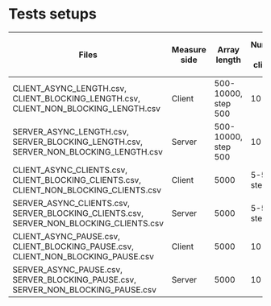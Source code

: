 # Tests setups
| Files                                                                                   | Measure side | Array length | Number of clients | Pause between queries, ms | Number of queries |
|-----------------------------------------------------------------------------------------|--------------|--------------|-------------------|---------------------------|-------------------|
| CLIENT_ASYNC_LENGTH.csv, CLIENT_BLOCKING_LENGTH.csv, CLIENT_NON_BLOCKING_LENGTH.csv  | Client       | 500-10000, step 500        | 10      | 50                        | 10                |
| SERVER_ASYNC_LENGTH.csv, SERVER_BLOCKING_LENGTH.csv, SERVER_NON_BLOCKING_LENGTH.csv  | Server       | 500-10000, step 500        | 10      | 50                        | 10                |
| CLIENT_ASYNC_CLIENTS.csv, CLIENT_BLOCKING_CLIENTS.csv, CLIENT_NON_BLOCKING_CLIENTS.csv  | Client       | 5000         | 5-50, step 5      | 50                        | 10                |
| SERVER_ASYNC_CLIENTS.csv, SERVER_BLOCKING_CLIENTS.csv, SERVER_NON_BLOCKING_CLIENTS.csv  | Server       | 5000         | 5-50, step 5      | 50                        | 10                |
| CLIENT_ASYNC_PAUSE.csv, CLIENT_BLOCKING_PAUSE.csv, CLIENT_NON_BLOCKING_PAUSE.csv  | Client       | 5000        | 10      | 1-501, step 50                        | 10                |
| SERVER_ASYNC_PAUSE.csv, SERVER_BLOCKING_PAUSE.csv, SERVER_NON_BLOCKING_PAUSE.csv  | Server       | 5000        | 10      | 1-501, step 50                        | 10                |
